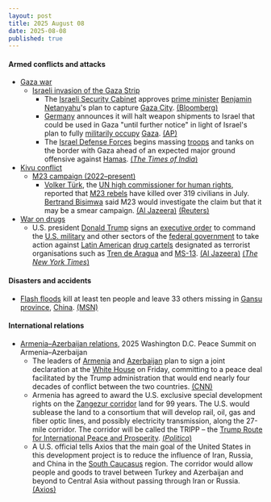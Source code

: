```yaml
---
layout: post
title: 2025 August 08
date: 2025-08-08
published: true
---
```



#### Armed conflicts and attacks

* [Gaza war](https://en.wikipedia.org/wiki/Gaza_war "Gaza war")
  * [Israeli invasion of the Gaza Strip](https://en.wikipedia.org/wiki/Israeli_invasion_of_the_Gaza_Strip "Israeli invasion of the Gaza Strip")
    * The [Israeli Security Cabinet](https://en.wikipedia.org/wiki/Security_Cabinet_of_Israel "Security Cabinet of Israel") approves [prime minister](https://en.wikipedia.org/wiki/Prime_Minister_of_Israel "Prime Minister of Israel") [Benjamin Netanyahu](https://en.wikipedia.org/wiki/Benjamin_Netanyahu "Benjamin Netanyahu")'s plan to capture [Gaza City](https://en.wikipedia.org/wiki/Gaza_City "Gaza City"). [(Bloomberg)](https://www.bloomberg.com/news/articles/2025-08-08/israel-security-cabinet-approves-pm-s-plan-to-seize-gaza-city-me26un7f)
    * [Germany](https://en.wikipedia.org/wiki/Germany "Germany") announces it will halt weapon shipments to Israel that could be used in Gaza "until further notice" in light of Israel's plan to fully [militarily occupy](https://en.wikipedia.org/wiki/Military_occupation "Military occupation") [Gaza](https://en.wikipedia.org/wiki/Gaza_Strip "Gaza Strip"). [(AP)](https://apnews.com/article/germany-mideast-weapons-b957e28b73ee94ed33fbd2d4e4d36246)
    * The [Israel Defense Forces](https://en.wikipedia.org/wiki/Israel_Defense_Forces "Israel Defense Forces") begins massing [troops](https://en.wikipedia.org/wiki/Israeli_Ground_Forces "Israeli Ground Forces") and tanks on the border with Gaza ahead of an expected major ground offensive against [Hamas](https://en.wikipedia.org/wiki/Hamas "Hamas"). [(*The Times of India*)](https://timesofindia.indiatimes.com/world/middle-east/ground-invasion-in-gaza-israel-military-building-up-troops-equipment-near-border-report/articleshow/123183462.cms)
* [Kivu conflict](https://en.wikipedia.org/wiki/Kivu_conflict "Kivu conflict")
  * [M23 campaign (2022–present)](https://en.wikipedia.org/wiki/M23_campaign_%282022%E2%80%93present%29 "M23 campaign (2022–present)")
    * [Volker Türk](https://en.wikipedia.org/wiki/Volker_T%C3%BCrk "Volker Türk"), the [UN high commissioner for human rights](https://en.wikipedia.org/wiki/Office_of_the_United_Nations_High_Commissioner_for_Human_Rights "Office of the United Nations High Commissioner for Human Rights"), reported that [M23 rebels](https://en.wikipedia.org/wiki/M23_rebels "M23 rebels") have killed over 319 civilians in July. [Bertrand Bisimwa](https://en.wikipedia.org/wiki/Bertrand_Bisimwa "Bertrand Bisimwa") said M23 would investigate the claim but that it may be a smear campaign. [(Al Jazeera)](https://www.aljazeera.com/news/2025/8/6/m23-rebels-killed-319-civilians-in-east-dr-congo-in-july-un-says) [(Reuters)](https://www.reuters.com/world/africa/m23-rebels-killed-319-civilians-east-congo-july-un-rights-chief-says-2025-08-06/)
* [War on drugs](https://en.wikipedia.org/wiki/War_on_drugs "War on drugs")
  * U.S. president [Donald Trump](https://en.wikipedia.org/wiki/Donald_Trump "Donald Trump") signs an [executive order](https://en.wikipedia.org/wiki/Executive_order "Executive order") to command the [U.S. military](https://en.wikipedia.org/wiki/United_States_Armed_Forces "United States Armed Forces") and other sectors of the [federal government](https://en.wikipedia.org/wiki/Federal_government_of_the_United_States "Federal government of the United States") to take action against [Latin American](https://en.wikipedia.org/wiki/Latin_America "Latin America") [drug cartels](https://en.wikipedia.org/wiki/Drug_cartels "Drug cartels") designated as terrorist organisations such as [Tren de Aragua](https://en.wikipedia.org/wiki/Tren_de_Aragua "Tren de Aragua") and [MS-13](https://en.wikipedia.org/wiki/MS-13 "MS-13"). [(Al Jazeera)](https://www.aljazeera.com/news/2025/8/8/trump-signs-order-authorising-military-action-against-cartels-reports) [(*The New York Times*)](https://www.nytimes.com/2025/08/08/us/trump-military-drug-cartels.html)

#### Disasters and accidents

* [Flash floods](https://en.wikipedia.org/wiki/Flash_flood "Flash flood") kill at least ten people and leave 33 others missing in [Gansu province](https://en.wikipedia.org/wiki/Gansu_province "Gansu province"), [China](https://en.wikipedia.org/wiki/China "China"). [(MSN)](https://www.msn.com/en-gb/news/world/flash-floods-kill-at-least-10-people-and-leave-33-missing-in-northwestern-china/ar-AA1K9Iwp?ocid=msedgntp&pc=U531&cvid=6895e4ba8d2945f3aa25215a456a47dd&ei=29)

#### International relations

* [Armenia–Azerbaijan relations](https://en.wikipedia.org/wiki/Armenia%E2%80%93Azerbaijan_relations "Armenia–Azerbaijan relations"), 2025 Washington D.C. Peace Summit on Armenia–Azerbaijan
  * The leaders of [Armenia](https://en.wikipedia.org/wiki/Armenia "Armenia") and [Azerbaijan](https://en.wikipedia.org/wiki/Azerbaijan "Azerbaijan") plan to sign a joint declaration at the [White House](https://en.wikipedia.org/wiki/White_House "White House") on Friday, committing to a peace deal facilitated by the Trump administration that would end nearly four decades of conflict between the two countries. [(CNN)](https://www.cnn.com/2025/08/08/politics/strategic-armenia-azerbaijan-corridor-named-after-trump)
  * Armenia has agreed to award the U.S. exclusive special development rights on the [Zangezur corridor](https://en.wikipedia.org/wiki/Zangezur_corridor "Zangezur corridor") land for 99 years. The U.S. would sublease the land to a consortium that will develop rail, oil, gas and fiber optic lines, and possibly electricity transmission, along the 27-mile corridor. The corridor will be called the TRIPP – the [Trump Route for International Peace and Prosperity](https://en.wikipedia.org/wiki/Trump_Route_for_International_Peace_and_Prosperity "Trump Route for International Peace and Prosperity"). [(*Politico*)](https://www.politico.com/news/2025/08/07/us-deal-armenia-azerbaijan-00499285)
  * A U.S. official tells Axios that the main goal of the United States in this development project is to reduce the influence of Iran, Russia, and China in the [South Caucasus](https://en.wikipedia.org/wiki/South_Caucasus "South Caucasus") region. The corridor would allow people and goods to travel between Turkey and Azerbaijan and beyond to Central Asia without passing through Iran or Russia. [(Axios)](https://www.axios.com/2025/08/07/armenia-azerbaijan-agreement-trump-corridor)
